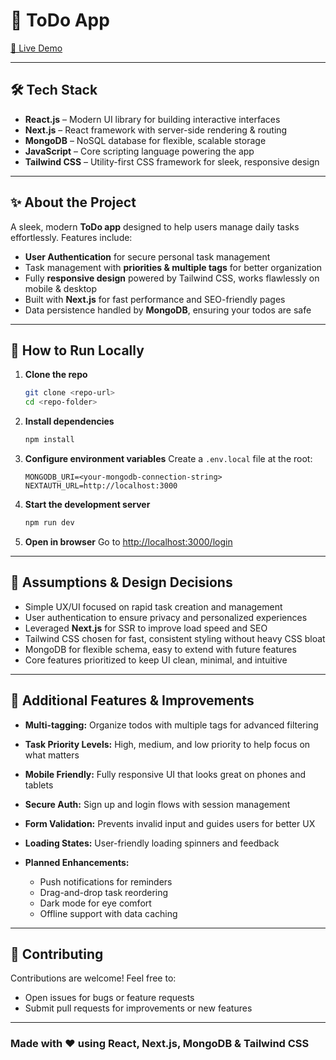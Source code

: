 # 🚀 ToDo App

[🔗 Live Demo](https://frontend-to-do-mauve.vercel.app)

---

## 🛠️ Tech Stack

* **React.js** – Modern UI library for building interactive interfaces
* **Next.js** – React framework with server-side rendering & routing
* **MongoDB** – NoSQL database for flexible, scalable storage
* **JavaScript** – Core scripting language powering the app
* **Tailwind CSS** – Utility-first CSS framework for sleek, responsive design

---

## ✨ About the Project

A sleek, modern **ToDo app** designed to help users manage daily tasks effortlessly. Features include:

* **User Authentication** for secure personal task management
* Task management with **priorities & multiple tags** for better organization
* Fully **responsive design** powered by Tailwind CSS, works flawlessly on mobile & desktop
* Built with **Next.js** for fast performance and SEO-friendly pages
* Data persistence handled by **MongoDB**, ensuring your todos are safe

---

## 🚀 How to Run Locally

1. **Clone the repo**

   ```bash
   git clone <repo-url>
   cd <repo-folder>
   ```

2. **Install dependencies**

   ```bash
   npm install
   ```

3. **Configure environment variables**
   Create a `.env.local` file at the root:

   ```env
   MONGODB_URI=<your-mongodb-connection-string>
   NEXTAUTH_URL=http://localhost:3000
   ```

4. **Start the development server**

   ```bash
   npm run dev
   ```

5. **Open in browser**
   Go to [http://localhost:3000/login](http://localhost:3000/login)

---

## 🎯 Assumptions & Design Decisions

* Simple UX/UI focused on rapid task creation and management
* User authentication to ensure privacy and personalized experiences
* Leveraged **Next.js** for SSR to improve load speed and SEO
* Tailwind CSS chosen for fast, consistent styling without heavy CSS bloat
* MongoDB for flexible schema, easy to extend with future features
* Core features prioritized to keep UI clean, minimal, and intuitive

---

## 🌟 Additional Features & Improvements

* **Multi-tagging:** Organize todos with multiple tags for advanced filtering
* **Task Priority Levels:** High, medium, and low priority to help focus on what matters
* **Mobile Friendly:** Fully responsive UI that looks great on phones and tablets
* **Secure Auth:** Sign up and login flows with session management
* **Form Validation:** Prevents invalid input and guides users for better UX
* **Loading States:** User-friendly loading spinners and feedback
* **Planned Enhancements:**

  * Push notifications for reminders
  * Drag-and-drop task reordering
  * Dark mode for eye comfort
  * Offline support with data caching

---

## 🤝 Contributing

Contributions are welcome! Feel free to:

* Open issues for bugs or feature requests
* Submit pull requests for improvements or new features

---

### Made with ❤️ using React, Next.js, MongoDB & Tailwind CSS

